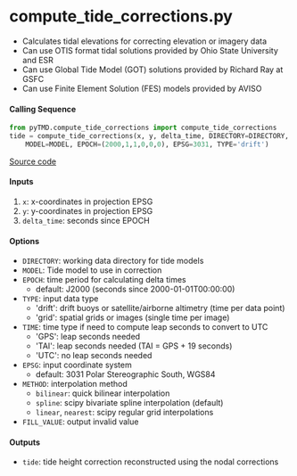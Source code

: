 compute_tide_corrections.py
===========================

 - Calculates tidal elevations for correcting elevation or imagery data
 - Can use OTIS format tidal solutions provided by Ohio State University and ESR
 - Can use Global Tide Model (GOT) solutions provided by Richard Ray at GSFC
 - Can use Finite Element Solution (FES) models provided by AVISO

#### Calling Sequence
```python
from pyTMD.compute_tide_corrections import compute_tide_corrections
tide = compute_tide_corrections(x, y, delta_time, DIRECTORY=DIRECTORY,
    MODEL=MODEL, EPOCH=(2000,1,1,0,0,0), EPSG=3031, TYPE='drift')
```
[Source code](https://github.com/tsutterley/pyTMD/blob/master/pyTMD/compute_tide_corrections.py)

#### Inputs
 1. `x`: x-coordinates in projection EPSG
 2. `y`: y-coordinates in projection EPSG
 3. `delta_time`: seconds since EPOCH

#### Options
 - `DIRECTORY`: working data directory for tide models
 - `MODEL`: Tide model to use in correction
 - `EPOCH`: time period for calculating delta times
     * default: J2000 (seconds since 2000-01-01T00:00:00)
 - `TYPE`: input data type
     * 'drift': drift buoys or satellite/airborne altimetry (time per data point)
     * 'grid': spatial grids or images (single time per image)
 - `TIME`: time type if need to compute leap seconds to convert to UTC
     * 'GPS': leap seconds needed
     * 'TAI': leap seconds needed (TAI = GPS + 19 seconds)
     * 'UTC': no leap seconds needed
 - `EPSG`: input coordinate system
     * default: 3031 Polar Stereographic South, WGS84
 - `METHOD`: interpolation method
     * `bilinear`: quick bilinear interpolation
     * `spline`: scipy bivariate spline interpolation (default)
     * `linear`, `nearest`: scipy regular grid interpolations
 - `FILL_VALUE`: output invalid value

#### Outputs
 - `tide`: tide height correction reconstructed using the nodal corrections
